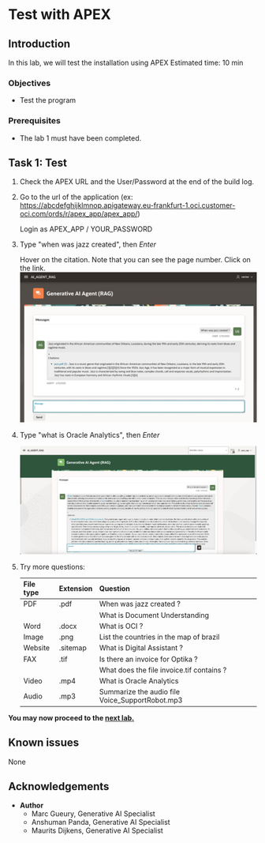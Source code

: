 # Test with APEX

## Introduction
In this lab, we will test the installation using APEX
Estimated time: 10 min

### Objectives

- Test the program

### Prerequisites
- The lab 1 must have been completed.

## Task 1: Test

1. Check the APEX URL and the User/Password at the end of the build log.
    
1. Go to the url of the application (ex: https://abcdefghijklmnop.apigateway.eu-frankfurt-1.oci.customer-oci.com/ords/r/apex_app/apex_app/)

    Login as APEX\_APP / YOUR\_PASSWORD
    
1. Type "when was jazz created", then *Enter*

    Hover on the citation. Note that you can see the page number. Click on the link.
    ![Test Jazz](images/test-when-jazz.png)    

1. Type "what is Oracle Analytics", then *Enter*

    ![Test Video](images/test-video.png)  

1. Try more questions:

    | File type | Extension | Question                                          |
    | ----------| --------- | ------------------------------------------------- |
    | PDF       | .pdf      | When was jazz created ?                           |
    |           |           | What is Document Understanding                    |
    | Word      | .docx     | What is OCI ?                                     |
    | Image     | .png      | List the countries in the map of brazil           |
    | Website   | .sitemap  | What is Digital Assistant ?                       |
    | FAX       | .tif      | Is there an invoice for Optika ?                  | 
    |           |           | What does the file invoice.tif contains ?         |
    | Video     | .mp4      | What is Oracle Analytics                          | 
    | Audio     | .mp3      | Summarize the audio file Voice_SupportRobot.mp3   |

**You may now proceed to the [next lab.](#next)**

## Known issues

None

## Acknowledgements

- **Author**
    - Marc Gueury, Generative AI Specialist
    - Anshuman Panda, Generative AI Specialist
    - Maurits Dijkens, Generative AI Specialist

